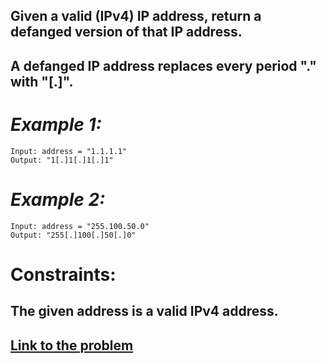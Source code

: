 ## Given a valid (IPv4) IP address, return a defanged version of that IP address.

## A defanged IP address replaces every period "." with "[.]".

# _Example 1:_
```
Input: address = "1.1.1.1"
Output: "1[.]1[.]1[.]1"
```

# _Example 2:_
```
Input: address = "255.100.50.0"
Output: "255[.]100[.]50[.]0"
```
# Constraints:
## The given address is a valid IPv4 address.
## [Link to the problem](https://leetcode.com/problems/defanging-an-ip-address/)